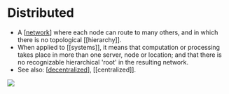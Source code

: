 # Distributed

- A [[network]] where each node can route to many others, and in which there is no topological [[hierarchy]].
- When applied to [[systems]], it means that computation or processing takes place in more than one server, node or location; and that there is no recognizable hierarchical 'root' in the resulting network.
- See also: [[decentralized]], [[centralized]].

<img src="https://i.imgur.com/4aE41Ts.png">

[//begin]: # "Autogenerated link references for markdown compatibility"
[network]: network "Network"
[decentralized]: decentralized "Decentralized"
[//end]: # "Autogenerated link references"